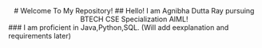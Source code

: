 <div align="center">
# Welcome To My Repository!
## Hello! I am Agnibha Dutta Ray pursuing BTECH CSE Specialization AIML!
</div>
### I am proficient in Java,Python,SQL.
(Will add eexplanation and requirements later)
